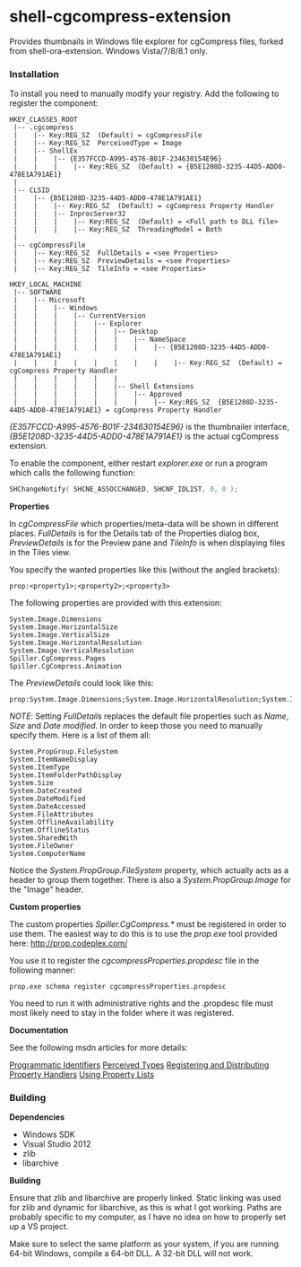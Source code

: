 # shell-cgcompress-extension

Provides thumbnails in Windows file explorer for cgCompress files, forked from shell-ora-extension. Windows Vista/7/8/8.1 only.

### Installation

To install you need to manually modify your registry. Add the following to register the component:

```
HKEY_CLASSES_ROOT
 |-- .cgcompress
 |    |-- Key:REG_SZ  (Default) = cgCompressFile
 |    |-- Key:REG_SZ  PerceivedType = Image
 |    |-- ShellEx
 |    |    |-- {E357FCCD-A995-4576-B01F-234630154E96}
 |    |    |    |-- Key:REG_SZ  (Default) = {B5E1208D-3235-44D5-ADD0-478E1A791AE1}
 |
 |-- CLSID
 |    |-- {B5E1208D-3235-44D5-ADD0-478E1A791AE1}
 |    |    |-- Key:REG_SZ  (Default) = cgCompress Property Handler
 |    |    |-- InprocServer32
 |    |    |    |-- Key:REG_SZ  (Default) = <Full path to DLL file>
 |    |    |    |-- Key:REG_SZ  ThreadingModel = Both
 |
 |-- cgCompressFile
 |    |-- Key:REG_SZ  FullDetails = <see Properties>
 |    |-- Key:REG_SZ  PreviewDetails = <see Properties>
 |    |-- Key:REG_SZ  TileInfo = <see Properties>
 
HKEY_LOCAL_MACHINE
 |-- SOFTWARE
 |    |-- Microsoft
 |    |    |-- Windows
 |    |    |    |-- CurrentVersion
 |    |    |    |    |-- Explorer
 |    |    |    |    |    |-- Desktop
 |    |    |    |    |    |    |-- NameSpace
 |    |    |    |    |    |    |    |-- {B5E1208D-3235-44D5-ADD0-478E1A791AE1}
 |    |    |    |    |    |    |    |    |-- Key:REG_SZ  (Default) = cgCompress Property Handler
 |    |    |    |    |    |
 |    |    |    |    |    |-- Shell Extensions
 |    |    |    |    |    |    |-- Approved
 |    |    |    |    |    |    |    |-- Key:REG_SZ  {B5E1208D-3235-44D5-ADD0-478E1A791AE1} = cgCompress Property Handler
```

*{E357FCCD-A995-4576-B01F-234630154E96}* is the thumbnailer interface, *{B5E1208D-3235-44D5-ADD0-478E1A791AE1}* is the actual cgCompress extension.

To enable the component, either restart *explorer.exe* or run a program which calls the following function:

```C++
SHChangeNotify( SHCNE_ASSOCCHANGED, SHCNF_IDLIST, 0, 0 );
```

**Properties**

In *cgCompressFile* which properties/meta-data will be shown in different places. *FullDetails* is for the Details tab of the Properties dialog box, *PreviewDetails* is for the Preview pane and *TileInfo* is when displaying files in the Tiles view.

You specify the wanted properties like this (without the angled brackets):

```
prop:<property1>;<property2>;<property3>
```

The following properties are provided with this extension:

```
System.Image.Dimensions
System.Image.HorizontalSize
System.Image.VerticalSize
System.Image.HorizontalResolution
System.Image.VerticalResolution
Spiller.CgCompress.Pages
Spiller.CgCompress.Animation
```

The *PreviewDetails* could look like this:

```
prop:System.Image.Dimensions;System.Image.HorizontalResolution;System.Image.VerticalResolution
```

*NOTE*: Setting *FullDetails* replaces the default file properties such as *Name*, *Size* and *Date modified*. In order to keep those you need to manually specify them. Here is a list of them all:

```
System.PropGroup.FileSystem
System.ItemNameDisplay
System.ItemType
System.ItemFolderPathDisplay
System.Size
System.DateCreated
System.DateModified
System.DateAccessed
System.FileAttributes
System.OfflineAvailability
System.OfflineStatus
System.SharedWith
System.FileOwner
System.ComputerName
```

Notice the *System.PropGroup.FileSystem* property, which actually acts as a header to group them together. There is also a *System.PropGroup.Image* for the "Image" header.

**Custom properties**

The custom properties *Spiller.CgCompress.\** must be registered in order to use them. The easiest way to do this is to use the *prop.exe* tool provided here: http://prop.codeplex.com/

You use it to register the *cgcompressProperties.propdesc* file in the following manner:

```
prop.exe schema register cgcompressProperties.propdesc
```

You need to run it with administrative rights and the .propdesc file must most likely need to stay in the folder where it was registered.

**Documentation**

See the following msdn articles for more details:

[Programmatic Identifiers](http://msdn.microsoft.com/en-us/library/windows/desktop/cc144152(v=vs.85).aspx)
[Perceived Types](http://msdn.microsoft.com/en-us/library/windows/desktop/cc144150(v=vs.85).aspx)
[Registering and Distributing Property Handlers](http://msdn.microsoft.com/en-us/library/windows/desktop/dd894084(v=vs.85).aspx)
[Using Property Lists](http://msdn.microsoft.com/en-us/library/windows/desktop/cc144133(v=vs.85).aspx)


### Building

**Dependencies**

- Windows SDK
- Visual Studio 2012
- zlib
- libarchive

**Building**

Ensure that zlib and libarchive are properly linked. Static linking was used for zlib and dynamic for libarchive, as this is what I got working. Paths are probably specific to my computer, as I have no idea on how to properly set up a VS project.

Make sure to select the same platform as your system, if you are running 64-bit Windows, compile a 64-bit DLL. A 32-bit DLL will not work.
